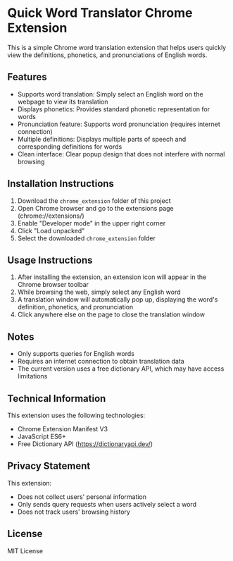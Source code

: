 # Quick Word Translator Chrome Extension

This is a simple Chrome word translation extension that helps users quickly view the definitions, phonetics, and pronunciations of English words.

## Features

- Supports word translation: Simply select an English word on the webpage to view its translation
- Displays phonetics: Provides standard phonetic representation for words
- Pronunciation feature: Supports word pronunciation (requires internet connection)
- Multiple definitions: Displays multiple parts of speech and corresponding definitions for words
- Clean interface: Clear popup design that does not interfere with normal browsing

## Installation Instructions

1. Download the `chrome_extension` folder of this project
2. Open Chrome browser and go to the extensions page (chrome://extensions/)
3. Enable "Developer mode" in the upper right corner
4. Click "Load unpacked"
5. Select the downloaded `chrome_extension` folder

## Usage Instructions

1. After installing the extension, an extension icon will appear in the Chrome browser toolbar
2. While browsing the web, simply select any English word
3. A translation window will automatically pop up, displaying the word's definition, phonetics, and pronunciation
4. Click anywhere else on the page to close the translation window

## Notes

- Only supports queries for English words
- Requires an internet connection to obtain translation data
- The current version uses a free dictionary API, which may have access limitations

## Technical Information

This extension uses the following technologies:
- Chrome Extension Manifest V3
- JavaScript ES6+
- Free Dictionary API (https://dictionaryapi.dev/)

## Privacy Statement

This extension:
- Does not collect users' personal information
- Only sends query requests when users actively select a word
- Does not track users' browsing history

## License

MIT License